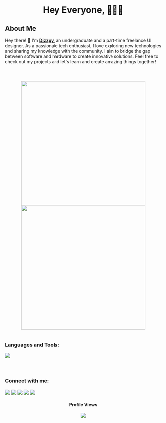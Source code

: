 
<h1 align="center">Hey Everyone, 🧑‍💻👋<br></h1>

###

<!--
<p align="center">
<img src="https://github.githubassets.com/assets/mona-loading-dark-7701a7b97370.gif" height="100" width="100">
</p>
-->

###

<h2>About Me</h2>

<p>Hey there! 👋 I'm <a href="https://www.dizzpy.dev/"><strong>Dizzpy</strong></a>, an undergraduate and a part-time freelance UI designer. As a passionate tech enthusiast, I love exploring new technologies and sharing my knowledge with the community. I aim to bridge the gap between software and hardware to create innovative solutions. Feel free to check out my projects and let's learn and create amazing things together!</p>
<br>

###

<div align="center">
<img width="400px" src="https://github-readme-stats.vercel.app/api?username=dizzpy&theme=gotham&show_icons=true&hide_border=true&count_private=true" />
<img width="400px" src="https://github-readme-streak-stats.herokuapp.com/?user=dizzpy&theme=gotham&hide_border=true" />
</div>
<br>

###

<h3>Languages and Tools:</h3>

<p align="start">
  <a href="https://skillicons.dev">
    <img src="https://skillicons.dev/icons?i=c,cs,html,css,sass,js,react,dart,dotnet,java,mysql,arduino,flutter,tailwind,firebase,materialui,vercel,vite,notion," />
  </a>
</p>

###
<br>
<h3 align="left">Connect with me:</h3>

<p align="start">
<a href="https://twitter.com/dizzzpy"><img align="center" src="https://skillicons.dev/icons?i=twitter"/></a>
<a href="https://www.linkedin.com/in/anuja-rathnayake-0305311ba/"><img align="center" src="https://skillicons.dev/icons?i=linkedin"/></a>
<a href="https://stackoverflow.com/users/21904910/dizzpy"><img align="center" src="https://skillicons.dev/icons?i=stackoverflow"/></a>
<a href="https://instagram.com/itzme_anuja" target="blank"><img align="center" src="https://skillicons.dev/icons?i=instagram"/></a>
<a href="https://discord.gg/yashohara#0220" target="blank"><img align="center" src="https://skillicons.dev/icons?i=discord"/></a>
</p>


###
<!--
<div align="center">
  <img src="https://raw.githubusercontent.com/platane/snk/output/github-contribution-grid-snake-dark.svg"  />
</div>
-->

###

<div align="center">
  <h4>Profile Views</h4>
  <img src="https://profile-counter.glitch.me/dizzpy/count.svg?"  />
</div>
